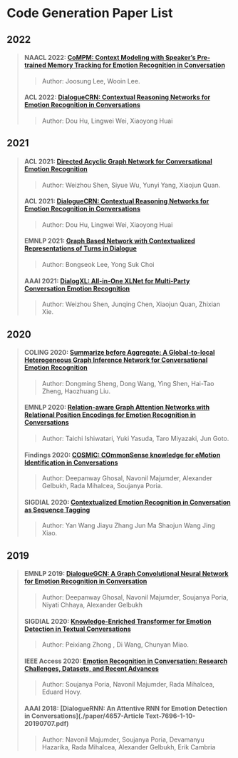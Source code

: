# Code Generation Paper List



## 2022

>#### NAACL 2022: [CoMPM: Context Modeling with Speaker’s Pre-trained Memory Tracking for Emotion Recognition in Conversation](./paper/2108.11626v3.pdf)
>
>> Author:  Joosung Lee, Wooin Lee.
>
>#### ACL 2022: [DialogueCRN: Contextual Reasoning Networks for Emotion Recognition in Conversations](./paper/2021.acl-long.547.pdf)
>
>> Author: Dou Hu, Lingwei Wei, Xiaoyong Huai



## 2021

>#### ACL 2021: [Directed Acyclic Graph Network for Conversational Emotion Recognition](./paper/2021.acl-long.123.pdf)
>
>> Author: Weizhou Shen, Siyue Wu, Yunyi Yang, Xiaojun Quan.
>
>#### ACL 2021: [DialogueCRN: Contextual Reasoning Networks for Emotion Recognition in Conversations](./paper/2021.acl-long.547.pdf)
>
>> Author: Dou Hu, Lingwei Wei, Xiaoyong Huai
>
>#### EMNLP 2021: [Graph Based Network with Contextualized Representations of Turns in Dialogue](./paper/2109.04008v1.pdf)
>
>> Author: Bongseok Lee, Yong Suk Choi
>
>#### AAAI 2021: [DialogXL: All-in-One XLNet for Multi-Party Conversation Emotion Recognition](./paper/17625-ArticleText-21119-1-2-20210518.pdf)
>
>> Author: Weizhou Shen,  Junqing Chen, Xiaojun Quan, Zhixian Xie.



## 2020

>####  COLING 2020: [Summarize before Aggregate: A Global-to-local Heterogeneous Graph Inference Network for Conversational Emotion Recognition](./paper/2020.coling-main.367.pdf)
>
>>Author: Dongming Sheng, Dong Wang, Ying Shen, Hai-Tao Zheng, Haozhuang Liu.
>
>#### EMNLP 2020: [Relation-aware Graph Attention Networks with Relational Position Encodings for Emotion Recognition in Conversations](./paper/2020.emnlp-main.597.pdf)
>
>> Author: Taichi Ishiwatari, Yuki Yasuda, Taro Miyazaki, Jun Goto.
>
>#### Findings 2020: [COSMIC: COmmonSense knowledge for eMotion Identification in Conversations](./paper/2020.findings-emnlp.224.pdf)
>
>> Author: Deepanway Ghosal, Navonil Majumder, Alexander Gelbukh, Rada Mihalcea, Soujanya Poria.
>
>#### SIGDIAL 2020: [Contextualized Emotion Recognition in Conversation as Sequence Tagging](./paper/2020.sigdial-1.23.pdf)
>
>> Author: Yan Wang Jiayu Zhang Jun Ma Shaojun Wang Jing Xiao.



## 2019

>####  EMNLP 2019: [DialogueGCN: A Graph Convolutional Neural Network for Emotion Recognition in Conversation](./paper/1908.11540.pdf)
>
>> Author: Deepanway Ghosal, Navonil Majumder, Soujanya Poria, Niyati Chhaya, Alexander Gelbukh
>
>#### SIGDIAL 2020: [Knowledge-Enriched Transformer for Emotion Detection in Textual Conversations](./paper/D19-1016.pdf)
>
>> Author: Peixiang Zhong , Di Wang, Chunyan Miao.
>
>#### IEEE Access 2020: [Emotion Recognition in Conversation: Research Challenges, Datasets, and Recent Advances](./paper/Emotion.pdf)
>
>> Author: Soujanya Poria, Navonil Majumder, Rada Mihalcea, Eduard Hovy.
>
>#### AAAI 2018: [DialogueRNN: An Attentive RNN for Emotion Detection in Conversations](./paper/4657-Article Text-7696-1-10-20190707.pdf)
>
>> Author:  Navonil Majumder, Soujanya Poria, Devamanyu Hazarika, Rada Mihalcea, Alexander Gelbukh, Erik Cambria

